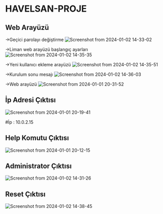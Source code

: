 # HAVELSAN-PROJE


## Web Arayüzü


->Geçici parolayı değiştirme
![Screenshot from 2024-01-02 14-33-02](https://github.com/akifayn/HAVELSAN-PROJE/assets/138572294/d6911dbb-6c24-407c-9b97-a99e5bb4a5f7)

->Liman web arayüzü başlangıç ayarları
![Screenshot from 2024-01-02 14-35-35](https://github.com/akifayn/HAVELSAN-PROJE/assets/138572294/bf90cab6-6366-4aa3-863a-1a62cb5f2f0d)

->Yeni kullanıcı ekleme arayüzü
![Screenshot from 2024-01-02 14-35-51](https://github.com/akifayn/HAVELSAN-PROJE/assets/138572294/0bb1fd1a-3758-404e-8496-98d12196eeac)

->Kurulum sonu mesajı
![Screenshot from 2024-01-02 14-36-03](https://github.com/akifayn/HAVELSAN-PROJE/assets/138572294/a2aa79af-6a82-447d-bd45-d234bd5ee9bc)

->Web arayüzü
![Screenshot from 2024-01-01 20-31-52](https://github.com/ogzhnylcn/HAVELSAN--PROJE/assets/96052998/c6ca2f1f-b9f3-4605-921d-1af55e0db403)


## İp Adresi Çıktısı


![Screenshot from 2024-01-01 20-19-41](https://github.com/ogzhnylcn/HAVELSAN--PROJE/assets/96052998/05cc4de0-5ca1-426a-b333-751c00e94145)

#İp : 10.0.2.15


## Help Komutu Çıktısı


![Screenshot from 2024-01-01 20-12-15](https://github.com/ogzhnylcn/HAVELSAN--PROJE/assets/96052998/505b075f-ca90-45cc-ab2a-ae0780a09861)


## Administrator Çıktısı


![Screenshot from 2024-01-02 14-31-26](https://github.com/akifayn/HAVELSAN-PROJE/assets/138572294/179c9875-10de-40eb-90d5-9216e6ac6c93)


## Reset Çıktısı


![Screenshot from 2024-01-02 14-38-45](https://github.com/akifayn/HAVELSAN-PROJE/assets/138572294/553512fb-4385-4278-8b3f-9db7c8778a89)


